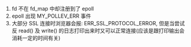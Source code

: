 1. fd 不在 fd_map 中却注册到了 epoll
2. epoll 出现 MY_POLLEV_ERR 事件
3. 大部分 SSL 连接时浏览器会报: ERR_SSL_PROTOCOL_ERROR, 
但是当尝试反 read() 及 write() 的日志打印出来时又可以正常连接(应该是跟打印输出会消耗一定的时间有关)
